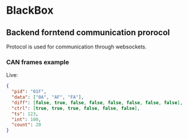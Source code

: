 # BlackBox

## Backend forntend communication prorocol

Protocol is used for communication through websockets.

### CAN frames example

Live:

```json
{
  "pid": "01F",
  "data": ["0A", "AF", "FA"],
  "diff": [false, true, false, false, false, false, false, false],
  "ctrl": [true, true, true, false, false, false],
  "ts": 123,
  "int": 100,
  "count": 20
}
```
